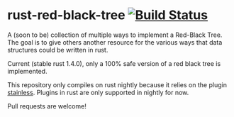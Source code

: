 # rust-red-black-tree [![Build Status](https://travis-ci.org/Nashenas88/rust-red-black-tree.svg?branch=master)](https://travis-ci.org/Nashenas88/rust-red-black-tree)

A (soon to be) collection of multiple ways to implement a Red-Black Tree. The goal is to give others another resource for the various ways that data structures could be written in rust.

Current (stable rust 1.4.0), only a 100% safe version of a red black tree is implemented.

This repository only compiles on rust nightly because it relies on the plugin [stainless](https://github.com/reem/stainless). Plugins in rust are only supported in nightly for now.

Pull requests are welcome!
